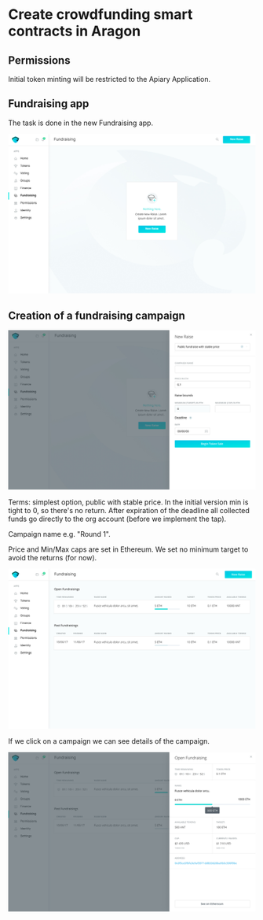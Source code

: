 # Create crowdfunding smart contracts in Aragon

## Permissions

Initial token minting will be restricted to the Apiary Application.

## Fundraising app

The task is done in the new Fundraising app.

![Fundraising &#x2013;&#xA0;Empty State](../.gitbook/assets/webapp-1366px-fundraising-empty-state.jpg)

## Creation of a fundraising campaign

![Adding a new raising campaign](../.gitbook/assets/webapp-1366px-fundraising-new-raise-2x-5.jpg)

Terms: simplest option, public with stable price. In the initial version min is tight to 0, so there's no return. After expiration of the deadline all collected funds go directly to the org account \(before we implement the tap\).

Campaign name e.g. "Round 1".

Price and Min/Max caps are set in Ethereum. We set no minimum target to avoid the returns \(for now\).

![List of Fundraising Campaigns](../.gitbook/assets/webapp-1366px-fundraising-2x-1.jpg)

If we click on a campaign we can see details of the campaign.

![Campaign Details](../.gitbook/assets/webapp-1366px-fundraising-preview-2.jpg)

  




